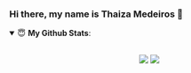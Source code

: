 ### Hi there, my name is Thaiza Medeiros 👋

<details open>
 <summary> 😇 <b>My Github Stats</b>: </summary>

<br>

<p align = "center">
  <img src = "https://github-readme-stats.vercel.app/api?username=ThaiMedeiros&show_icons=true&theme=radical&line_height=33">
  <img src = "https://github-readme-stats.vercel.app/api/top-langs/?username=ThaiMedeiros&theme=radical&line_height=33">
</p>

</details>

<!--
**ThaiMedeiros/ThaiMedeiros** is a ✨ _special_ ✨ repository because its `README.md` (this file) appears on your GitHub profile.

Here are some ideas to get you started:

- 🔭 I’m currently working on ...
- 🌱 I’m currently learning ...
- 👯 I’m looking to collaborate on ...
- 🤔 I’m looking for help with ...
- 💬 Ask me about ...
- 📫 How to reach me: ...
- 😄 Pronouns: ...
- ⚡ Fun fact: ...
-->
